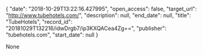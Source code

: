 {
  "date": "2018-10-29T13:22:16.427995", 
  "open_access": false, 
  "target_url": "http://www.tubehotels.com/", 
  "description": null, 
  "end_date": null, 
  "title": "TubeHotels", 
  "record_id": "20181029T132216/idwDrgb7/ip3KXQACea4Zg==", 
  "publisher": "tubehotels.com", 
  "start_date": null
}

None